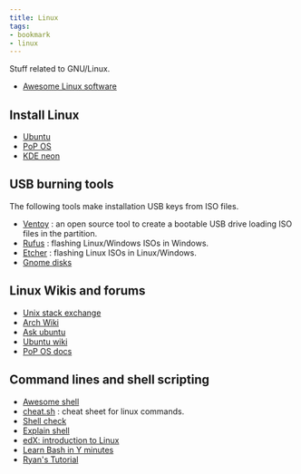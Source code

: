 ```yaml
---
title: Linux
tags:
- bookmark
- linux
---
```


Stuff related to GNU/Linux.

- [Awesome Linux software](https://github.com/luong-komorebi/Awesome-Linux-Software)

## Install Linux

- [Ubuntu](https://ubuntu.com/download)
- [PoP OS](https://system76.com/pop)
- [KDE neon](https://neon.kde.org/download)

## USB burning tools

The following tools make installation USB keys from ISO files.

- [Ventoy](https://www.ventoy.net/) : an open source tool to create a bootable USB drive loading ISO files in the partition.
- [Rufus](https://rufus.ie/) : flashing Linux/Windows ISOs in Windows.
- [Etcher](https://www.balena.io/etcher/) : flashing Linux ISOs in Linux/Windows.
- [Gnome disks](https://en.wikipedia.org/wiki/GNOME_Disks)

## Linux Wikis and forums

- [Unix stack exchange](https://unix.stackexchange.com/)
- [Arch Wiki](https://wiki.archlinux.org/)
- [Ask ubuntu](https://askubuntu.com/)
- [Ubuntu wiki](https://wiki.ubuntu.com/)
- [PoP OS docs](https://support.system76.com/)

## Command lines and shell scripting

- [Awesome shell](https://github.com/alebcay/awesome-shell)
- [cheat.sh](https://cheat.sh/) : cheat sheet for linux commands.
- [Shell check](https://www.shellcheck.net/)
- [Explain shell](https://explainshell.com/)
- [edX: introduction to Linux](https://www.edx.org/course/introduction-to-linux)
- [Learn Bash in Y minutes](https://learnxinyminutes.com/docs/bash/)
- [Ryan's Tutorial](https://ryanstutorials.net/)
